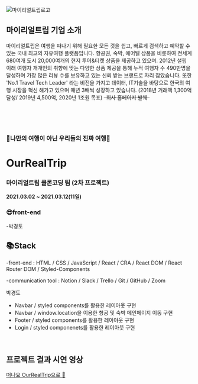![마이리얼트립로고](https://user-images.githubusercontent.com/65124480/111019024-f37eba80-83ff-11eb-8da1-f597f0c5958b.png)

## 마이리얼트립 기업 소개

마이리얼트립은 여행을 떠나기 위해 필요한 모든 것을 쉽고, 빠르게 검색하고 예약할 수 있는 국내 최고의 자유여행 플랫폼입니다. 항공권, 숙박, 에어텔 상품을 비롯하여 전세계 680여개 도시 20,000여개의 현지 투어&티켓 상품을 제공하고 있으며. 2012년 설립 이래 여행자 개개인의 취향에 맞는 다양한 상품 제공을 통해 누적 여행자 수 490만명을 달성하며 가장 많은 리뷰 수를 보유하고 있는 신뢰 받는 브랜드로 자리 잡았습니다. 또한 'No.1 Travel Tech Leader' 라는 비전을 가지고 데이터, IT기술을 바탕으로 한국의 여행 시장을 혁신 해가고 있으며 매년 3배씩 성장하고 있습니다. (2018년 거래액 1,300억 달성/ 2019년 4,500억, 2020년 1조원 목표) ~~-회사 홈페이지 발췌-~~

<br>
<br>
<br>

### 🛫나만의 여행이 아닌 우리들의 진짜 여행🛫

# OurRealTrip

### 마이리얼트립 클론코딩 팀 (2차 프로젝트)

**2021.03.02 ~ 2021.03.12(11일)**

### 😎front-end

-박경토

## 📚Stack

-front-end : HTML / CSS / JavaScript / React / CRA / React DOM / React Router DOM / Styled-Components

-communication tool : Notion / Slack / Trello / Git / GitHub / Zoom


박경토

- Navbar / styled components를 활용한 레이아웃 구현
- Navbar / window.location을 이용한 항공 및 숙박 메인페이지 이동 구현
- Footer / styled components를 활용한 레이아웃 구현
- Login / styled componenets를 활용한 레이아웃 구현

<br>

## 프로젝트 결과 시연 영상

[떠나요 OurRealTrip으로 🛫](https://www.youtube.com/watch?v=bpsRyUtgs-8)
